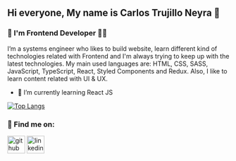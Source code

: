 ## Hi everyone, My name is Carlos Trujillo Neyra 👋
### :large_blue_circle: I'm Frontend Developer 👨‍💻
I’m a systems engineer who likes to build website, learn different kind of technologies related with Frontend and I'm always trying to keep up with the latest technologies. My main used languages are: HTML, CSS, SASS, JavaScript, TypeScript, React, Styled Components and Redux. Also, I like to learn content related with UI & UX. 

- 🌱 I’m currently learning React JS 
  
[![Top Langs](https://github-readme-stats.vercel.app/api/top-langs/?username=carlostrujilloneyra)](https://github.com/anuraghazra/github-readme-stats)
 
### :large_blue_circle: Find me on:
 
 [<img src='https://cdn.jsdelivr.net/npm/simple-icons@3.0.1/icons/github.svg' alt='github' height='40'>](https://github.com/carlostrujilloneyra)  [<img src='https://cdn.jsdelivr.net/npm/simple-icons@3.0.1/icons/linkedin.svg' alt='linkedin' color='#fff' height='40'>](https://www.linkedin.com/in/carlostrujillo21/)

